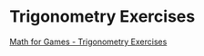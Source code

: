 # Trigonometry Exercises
[Math for Games - Trigonometry Exercises](https://aie.instructure.com/courses/1344/pages/math-for-games-trigonometry-exercises)
